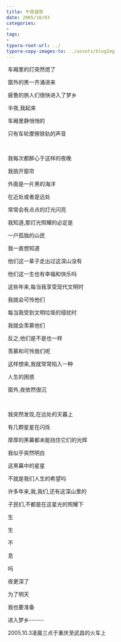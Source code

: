 ```yaml
---
title: 午夜遐思
date: 2005/10/03
categories: 
- 
tags: 
- 
typora-root-url: ../
typora-copy-images-to: ../assets/blogImg
---
```


​        车厢里的灯突然熄了

​         窗外的黑一齐涌进来

​         疲惫的旅人们很快进入了梦乡

​         半夜,我起来

​                  车厢里静悄悄的

​           只有车轮摩擦铁轨的声音

​          

​          我每次都醉心于这样的夜晚

​          我挑开窗帘

​          外面是一片黑的海洋

​          在近处或者是远处

​            常常会有点点的灯光闪亮

​             我知道,那灯光照耀的必定是

​                   一户孤独的山民

​             我一直想知道

​                   他们这一辈子走出过这深山没有

​                   他们这一生也有幸福和快乐吗

 

​            这些年来,每当我享受现代文明时

​                  我就会可怜他们

​                每当我受到文明垃圾的侵扰时

​                   我就会羡慕他们

​               反之,他们是不是也一样

​                    羡慕和可怜我们呢

 

​              这样想来,我就常常陷入一种

​                    人生的困惑

 

​               窗外,夜依然很沉

​                

​                 我突然发现,在远处的天暮上

​                     有几颗星星在闪烁

​                   厚厚的黑幕都未能挡住它们的光辉

​                   我似乎突然明白

​                   这黑幕中的星星

​                         不就是我们人生的希望吗

 

​                   许多年来,我,我们,还有这深山里的

​                        子民们,不都是在这星光的照耀下

​                           生

​                                        生

​                                                       不

​                                                                     息

​                                                                                    吗

 

 

​                   夜更深了

​                           为了明天

​                                         我也要准备

​                                             进入梦乡------

 

 

​                     2005.10.3凌晨三点于重庆至武昌的火车上     